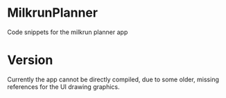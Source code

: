 # MilkrunPlanner
Code snippets for the milkrun planner app

# Version
Currently the app cannot be directly compiled, due to some older, missing references for the UI drawing graphics.
